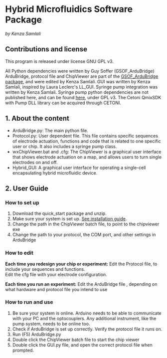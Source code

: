 # Hybrid Microfluidics Software Package

*by Kenza Samlali*

## Contributions and license
This program is released under license GNU GPL v3.

All Python dependencies were written by Guy Soffer (GSOF_ArduBridge) <br>
ArduBridge, protocol file and ChipViewer are part of the [GSOF_ArduBridge package](), and were edited by Kenza Samlali.
GUI was written by Kenza Samlali, inspired by Laura Leclerc's LL_GUI.
Syringe pump integration was written by Kenza Samlali.
Syringe pump python dependencies are not published here, and can be found [here](https://github.com/psyfood/pyqmix), under GPL v3. The Cetoni QmixSDK with Pump DLL library can be acquired through CETONI.

## 1. About the content
* ArduBridge.py: The main python file.
* Protocol.py: User dependent file. This file contains specific sequences of electrode actuation, functions and code that is related to one specific user or chip. It also includes a syringe pump class.
* wxChipViewer.bat and .cfg: The ChipViewer is a graphical user interface that shows electrode actuation on a map, and allows users to turn single electrodes on and off.
* Hybrid_GUI: A graphical user interface for operating a single-cell encapsulating hybrid microfluidic device. 

## 2. User Guide

### How to set up
1. Download the quick_start package and unzip.
2. Make sure your system is set up. [See installation guide](../install_guide.md).
2. Change the path in the ChipViewer batch file, to point to the chipviewer exe
3. Change the path to your protocol, the COM port, and other settings in ArduBridge

### How to edit
**Each time you redesign your chip or experiment:**
Edit the Protocol file, to include your sequences and functions.<br>
Edit the cfg file with your electrode configuration.<br>

**Each time you run an experiment:**
Edit the ArduBridge file , depending on what hardware and protocol file you intend to use <br>

### How to run and use
1. Be sure your system is online. Arduino needs to be able to communicate with your PC and the optocouplers. Any additional instrument, like the pump system, needs to be online too.
2. Check if ArduBridge is set up correctly. Verify the protocol file it runs on.
3. Run (F5) ArduBridge.py
4. Double click the ChipViewer batch file to start the chip viewer
5. Double click the GUI.py file, and open the correct protocol file when prompted.
